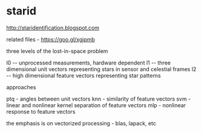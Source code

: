 # starid
http://staridentification.blogspot.com

related files - https://goo.gl/xgjpmb

three levels of the lost-in-space problem

l0 -- unprocessed measurements, hardware dependent
l1 -- three dimensional unit vectors representing stars in sensor and celestial frames
l2 -- high dimensional feature vectors representing star patterns

approaches

ptq - angles between unit vectors
knn - similarity of feature vectors
svm - linear and nonlinear kernel separation of feature vectors
mlp - nonlinear response to feature vectors

the emphasis is on vectorized processing - blas, lapack, etc
